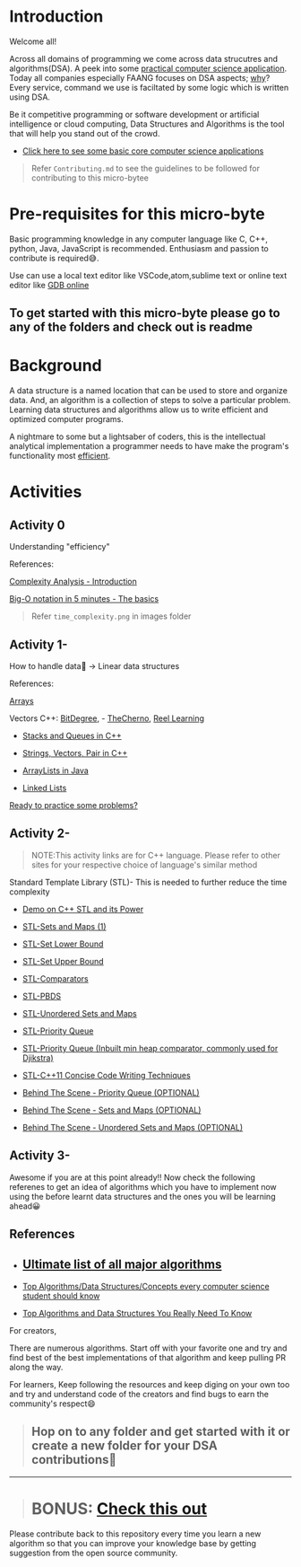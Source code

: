# Introduction

Welcome all!

Across all domains of programming we come across data strucutres and algorithms(DSA). A peek into some [practical computer science application](https://stackoverflow.com/questions/1539069/practical-uses-of-different-data-structures). Today all companies especially FAANG focuses on DSA aspects; [why](https://stackoverflow.com/questions/1539069/practical-uses-of-different-data-structures)? Every service, command we use is faciltated by some logic which is written using DSA.

Be it competitive programming or software development or artificial intelligence or cloud computing, Data Structures and Algorithms is the tool that will help you stand out of the crowd.

- [Click here to see some basic core computer science applications](https://www.geeksforgeeks.org/real-time-application-of-data-structures/)

>Refer `Contributing.md` to see the guidelines to be followed for contributing to this micro-bytee

# Pre-requisites for this micro-byte

Basic programming knowledge in any computer language like C, C++, python, Java, JavaScript is recommended.
Enthusiasm and passion to contribute is required😅.

Use can use a local text editor like VSCode,atom,sublime text or online text editor like [GDB online](https://www.onlinegdb.com/)

## To get started with this micro-byte please go to any of the folders and check out is readme

# Background

A data structure is a named location that can be used to store and organize data. And, an algorithm is a collection of steps to solve a particular problem. Learning data structures and algorithms allow us to write efficient and optimized computer programs.

A nightmare to some but a lightsaber of coders, this is the intellectual analytical implementation a programmer needs to have make the program's functionality most [efficient](https://cs.stackexchange.com/questions/71858/definition-of-efficiency-versus-complexity-of-algorithm).

# Activities

## Activity 0

Understanding "efficiency"

References:

[Complexity Analysis - Introduction](https://drive.google.com/file/d/0B-W-TWxgtybGd3dFUzg1OHNsM2M/view)

[Big-O notation in 5 minutes - The basics](https://www.youtube.com/watch?v=__vX2sjlpXU)

> Refer `time_complexity.png` in images folder

## Activity 1-

How to handle data🤔 -> Linear data structures

References:

[Arrays](https://www.hackerearth.com/practice/data-structures/arrays/1-d/tutorial/)

Vectors C++: [BitDegree](https://www.bitdegree.org/learn/c-plus-plus-vector), - [TheCherno](https://www.youtube.com/watch?v=PocJ5jXv8No&feature=youtu.be), [Reel Learning](https://www.youtube.com/watch?v=SGyutdso6_c&feature=youtu.be)

- [Stacks and Queues in C++](https://drive.google.com/file/d/0B4AmxgIIrh_SUjN2VXE0NU5Benc/view)

- [Strings, Vectors, Pair in C++](https://drive.google.com/file/d/0B4AmxgIIrh_SS3ZLV1FubU5XR1U/view)

- [ArrayLists in Java](https://howtodoinjava.com/java-arraylist/)

- [Linked Lists](https://www.youtube.com/watch?v=njTh_OwMljA)

[Ready to practice some problems?](https://www.codechef.com/LRNDSA02?order=desc&sortBy=successful_submissions)

## Activity 2-

> NOTE:This activity links are for C++ language. Please refer to other sites for your respective choice of language's similar method

Standard Template Library (STL)- This is needed to further reduce the time complexity

- [Demo on C++ STL and its Power](https://www.youtube.com/watch?v=g-1Cn3ccwXY&t=946s)

- [STL-Sets and Maps (1)](https://drive.google.com/file/d/0B1y71A2r6BrbUEY5MjltVHE4VGc/view)

- [STL-Set Lower Bound](https://www.geeksforgeeks.org/set-lower_bound-function-in-c-stl/)

- [STL-Set Upper Bound](https://www.geeksforgeeks.org/set-upper_bound-function-in-c-stl/?ref=lbp)

- [STL-Comparators](https://drive.google.com/file/d/0B4AmxgIIrh_SWEVkTnhWbWlZT1U/view)

- [STL-PBDS](https://www.geeksforgeeks.org/ordered-set-gnu-c-pbds/)

- [STL-Unordered Sets and Maps](https://www.topcoder.com/community/competitive-programming/tutorials/power-up-c-with-the-standard-template-library-part-1/)

- [STL-Priority Queue](https://www.geeksforgeeks.org/priority-queue-in-cpp-stl/)

- [STL-Priority Queue (Inbuilt min heap comparator, commonly used for Djikstra)](https://stackoverflow.com/questions/10765586/priority-queue-of-pairs-in-reverse-order)

- [STL-C++11 Concise Code Writing Techniques](https://codeforces.com/blog/entry/10124)

- [Behind The Scene - Priority Queue (OPTIONAL)](https://www.programiz.com/dsa/priority-queue)

- [Behind The Scene - Sets and Maps (OPTIONAL)](https://www.programiz.com/dsa/red-black-tree)

- [Behind The Scene - Unordered Sets and Maps (OPTIONAL)](https://www.programiz.com/dsa/hash-table)

## Activity 3-

Awesome if you are at this point already!!
Now check the following referenes to get an idea of algorithms which you have to implement now using the before learnt data structures and the ones you will be learning ahead😀

## References

- ## [Ultimate list of all major algorithms](https://www.geeksforgeeks.org/fundamentals-of-algorithms/#AnalysisofAlgorithms)

- [Top Algorithms/Data Structures/Concepts every computer science student should know](https://medium.com/techie-delight/top-algorithms-data-structures-concepts-every-computer-science-student-should-know-e0549c67b4ac)

- [Top Algorithms and Data Structures You Really Need To Know](https://towardsdatascience.com/top-algorithms-and-data-structures-you-really-need-to-know-ab9a2a91c7b5)

For creators,

There are numerous algorithms. Start off with your favorite one and try and find best of the best implementations of that algorithm and keep pulling PR along the way.

For learners,
Keep following the resources and keep diging on your own too and try and understand code of the creators and find bugs to earn the community's respect😄

> ## Hop on to any folder and get started with it or create a new folder for your DSA contributions🤩

---

> # BONUS: [Check this out](https://www.hackerearth.com/practice/codemonk/)

Please contribute back to this repository every time you learn a new algorithm so that you can improve your knowledge base by getting suggestion from the open source community.
